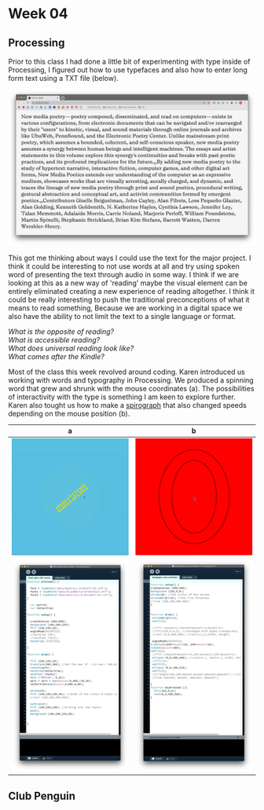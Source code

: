 # Week 04

## Processing
Prior to this class I had done a little bit of experimenting with type inside of Processing, I figured out how to use typefaces and also how to enter long form text using a TXT file (below).

![](long_form_text.jpg)

This got me thinking about ways I could use the text for the major project. I think it could be interesting to not use words at all and try using spoken word of presenting the text through audio in some way. I think if we are looking at this as a new way of 'reading' maybe the visual element can be entirely eliminated creating a new experience of reading altogether. I think it could be really interesting to push the traditional preconceptions of what it means to read something, Because we are working in a digital space we also have the ability to not limit the text to a single language or format.

*What is the opposite of reading?*  
*What is accessible reading?*  
*What does universal reading look like?*  
*What comes after the Kindle?*  

Most of the class this week revolved around coding. Karen introduced us working with words and typography in Processing.
We produced a spinning word that grew and shrunk with the mouse coordinates (a). The possibilities of interactivity with the type is something I am keen to explore further.
Karen also tought us how to make a [spirograph](https://en.wikipedia.org/wiki/Spirograph) that also changed speeds depending on the mouse position (b).
  
   a  |  b 
:-------------------------:|:-------------------------:
![](words_spin.gif)       |  ![](spirograph.gif) 
![](words_spin_code.jpg)       | ![](spirograph_code.jpg)   
  
## Club Penguin




